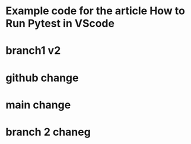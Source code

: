 # Example code for the article **How to Run Pytest in VScode**



# branch1 v2
# github change

# main change

# branch 2 chaneg
